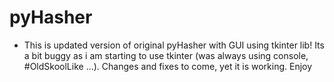 # pyHasher
- This is updated version of original pyHasher with GUI using tkinter lib! Its a bit buggy as i am starting to use tkinter (was always using console, #OldSkoolLike ...). Changes and fixes to come, yet it is working. Enjoy
